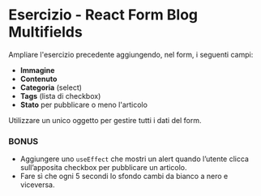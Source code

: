 # Esercizio - React Form Blog Multifields

Ampliare l'esercizio precedente aggiungendo, nel form, i seguenti campi:

-   **Immagine**
-   **Contenuto**
-   **Categoria** (select)
-   **Tags** (lista di checkbox)
-   **Stato** per pubblicare o meno l'articolo

Utilizzare un unico oggetto per gestire tutti i dati del form.

### BONUS

-   Aggiungere uno `useEffect` che mostri un alert quando l’utente clicca sull’apposita checkbox per pubblicare un articolo.
-   Fare sì che ogni 5 secondi lo sfondo cambi da bianco a nero e viceversa.
